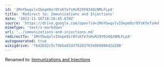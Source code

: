 ```yaml
---
id: '1MnYbwqvlvIGepm9zr0YsKfe7sHvR29Y034QzNMLFLp4'
title: 'Redirect to: Immunizations and Injections'
date: '2023-11-16T18:10:45.839Z'
source: 'https://drive.google.com/open?id=1MnYbwqvlvIGepm9zr0YsKfe7sHvR29Y034QzNMLFLp4'
mimeType: 'text/x-markdown'
url: '../immunizations-and-injections.md'
redirectTo: '1MnYbwqvlvIGepm9zr0YsKfe7sHvR29Y034QzNMLFLp4'
autogenerated: true
wikigdrive: '7bd2b52c5cf9bba91d376203703e860806d2a208'
---
```

Renamed to: [Immunizations and Injections](../immunizations-and-injections.md)
